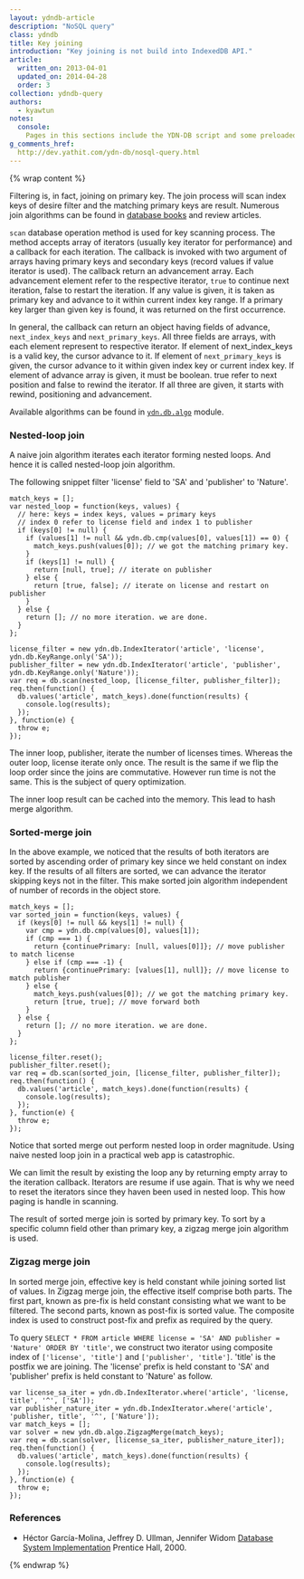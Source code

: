 ```yaml
---
layout: ydndb-article
description: "NoSQL query"
class: ydndb
title: Key joining
introduction: "Key joining is not build into IndexedDB API."
article:
  written_on: 2013-04-01
  updated_on: 2014-04-28
  order: 3
collection: ydndb-query
authors:
  - kyawtun
notes:
  console:
    Pages in this sections include the YDN-DB script and some preloaded data and utility functions, so that you follow the sample code in your browser's developer console to see in action.
g_comments_href:
  http://dev.yathit.com/ydn-db/nosql-query.html
---
```


{% wrap content %}

Filtering is, in fact, joining on primary key. The join process will scan index keys of desire filter and the matching primary keys are result. Numerous join algorithms can be found in [database books](#references) and review articles.
 
`scan` database operation method is used for key scanning process. The method accepts array of iterators (usually key iterator for performance) and a callback for each iteration. The callback is invoked with two argument of arrays having primary keys and secondary keys (record values if value iterator is used). The callback return an advancement array. Each advancement element refer to the respective iterator, `true` to continue next iteration, false to restart the iteration. If any value is given, it is taken as primary key and advance to it within current index key range. If a primary key larger than given key is found, it was returned on the first occurrence.
 
In general, the callback can return an object having fields of advance, `next_index_keys` and `next_primary_keys`. All three fields are arrays, with each element represent to respective iterator. If element of next_index_keys is a valid key, the cursor advance to it. If element of `next_primary_keys` is given, the cursor advance to it within given index key or current index key. If element of advance array is given, it must be boolean. true refer to next position and false to rewind the iterator. If all three are given, it starts with rewind, positioning and advancement.
 
Available algorithms can be found in [`ydn.db.algo`](/api/ydn/db/algo.html) module.

### Nested-loop join

A naive join algorithm iterates each iterator forming nested loops. And hence it is called nested-loop join algorithm.
  
The following snippet filter 'license' field to 'SA' and 'publisher' to 'Nature'.

    match_keys = [];
    var nested_loop = function(keys, values) {
      // here: keys = index keys, values = primary keys
      // index 0 refer to license field and index 1 to publisher
      if (keys[0] != null) {
        if (values[1] != null && ydn.db.cmp(values[0], values[1]) == 0) {
          match_keys.push(values[0]); // we got the matching primary key.
        } 
        if (keys[1] != null) {
          return [null, true]; // iterate on publisher
        } else {
          return [true, false]; // iterate on license and restart on publisher
        }
      } else {
        return []; // no more iteration. we are done.
      }
    };
    
    license_filter = new ydn.db.IndexIterator('article', 'license', ydn.db.KeyRange.only('SA'));
    publisher_filter = new ydn.db.IndexIterator('article', 'publisher', ydn.db.KeyRange.only('Nature'));
    var req = db.scan(nested_loop, [license_filter, publisher_filter]);
    req.then(function() {
      db.values('article', match_keys).done(function(results) {
        console.log(results);
      });
    }, function(e) {
      throw e;
    });
    
The inner loop, publisher, iterate the number of licenses times. Whereas the outer loop, license iterate only once. The result is the same if we flip the loop order since the joins are commutative. However run time is not the same. This is the subject of query optimization.
  
The inner loop result can be cached into the memory. This lead to hash merge algorithm.  
  
### Sorted-merge join
  
In the above example, we noticed that the results of both iterators are sorted by ascending order of primary key since we held constant on index key. If the results of all filters are sorted, we can advance the iterator skipping keys not in the filter. This make sorted join algorithm independent of number of records in the object store.   

    match_keys = [];
    var sorted_join = function(keys, values) {
      if (keys[0] != null && keys[1] != null) {
        var cmp = ydn.db.cmp(values[0], values[1]);
        if (cmp === 1) {
          return {continuePrimary: [null, values[0]]}; // move publisher to match license
        } else if (cmp === -1) {
          return {continuePrimary: [values[1], null]}; // move license to match publisher
        } else {
          match_keys.push(values[0]); // we got the matching primary key.
          return [true, true]; // move forward both
        } 
      } else {
        return []; // no more iteration. we are done.
      }
    };
    
    license_filter.reset();
    publisher_filter.reset();
    var req = db.scan(sorted_join, [license_filter, publisher_filter]);
    req.then(function() {
      db.values('article', match_keys).done(function(results) {
        console.log(results);
      });
    }, function(e) {
      throw e;
    });
    
Notice that sorted merge out perform nested loop in order magnitude. Using naive nested loop join in a practical web app is catastrophic.
 
 We can limit the result by existing the loop any by returning empty array to the iteration callback. Iterators are resume if use again. That is why we need to reset the iterators since they haven been used in nested loop. This how paging is handle in scanning.
 
 The result of sorted merge join is sorted by primary key. To sort by a specific column field other than primary key, a zigzag merge join algorithm is used. 
    
### Zigzag merge join
      
In sorted merge join, effective key is held constant while joining sorted list of values. In Zigzag merge join, the effective itself comprise both parts. The first part, known as pre-fix is held constant consisting what we want to be filtered. The second parts, known as post-fix is sorted value. The composite index is used to construct post-fix and prefix as required by the query. 

To query `SELECT * FROM article WHERE license = 'SA' AND publisher = 'Nature' ORDER BY 'title'`, we construct two iterator using composite index of `['license', 'title']` and `['publisher', 'title']`. 'title' is the postfix we are joining. The 'license' prefix is held constant to 'SA' and 'publisher' prefix is held constant to 'Nature' as follow.   
 
    var license_sa_iter = ydn.db.IndexIterator.where('article', 'license, title', '^', ['SA']);
    var publisher_nature_iter = ydn.db.IndexIterator.where('article', 'publisher, title', '^', ['Nature']);
    var match_keys = [];
    var solver = new ydn.db.algo.ZigzagMerge(match_keys);
    var req = db.scan(solver, [license_sa_iter, publisher_nature_iter]);
    req.then(function() {
      db.values('article', match_keys).done(function(results) {
        console.log(results);
      });
    }, function(e) {
      throw e;
    }); 
 
### References
 * Héctor García-Molina, Jeffrey D. Ullman, Jennifer Widom <a href="http://books.google.com.sg/books?id=jOVQAAAAMAAJ">Database System Implementation</a> Prentice Hall, 2000.
       
       
{% endwrap %}     